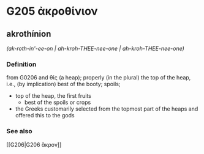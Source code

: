 # G205 ἀκροθίνιον

## akrothínion

_(ak-roth-in'-ee-on | ah-kroh-THEE-nee-one | ah-kroh-THEE-nee-one)_

### Definition

from G0206 and θίς (a heap); properly (in the plural) the top of the heap, i.e., (by implication) best of the booty; spoils; 

- top of the heap, the first fruits
  - best of the spoils or crops
- the Greeks customarily selected from the topmost part of the heaps and offered this to the gods

### See also

[[G206|G206 ἄκρον]]
